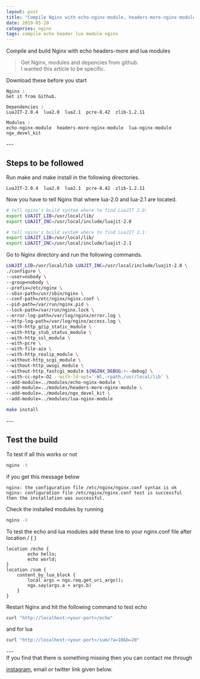 ```yaml
---
layout: post
title: "Compile Nginx with echo-nginx-module, headers-more-nginx-module, lua-nginx-module"
date: 2019-05-20
categories: nginx
tags: compile echo header lua module nginx
---
```

Compile and build Nginx with echo headers-more and lua modules

 > Get Nginx, modules and depencies from github. <br />
 > I wanted this article to be specific. 

Download these before you start
```
Nginx : 
Get it from Github.

Dependencies : 
LuaJIT-2.0.4  lua2.0  lua2.1  pcre-8.42  zlib-1.2.11 

Modules : 
echo-nginx-module  headers-more-nginx-module  lua-nginx-module
ngx_devel_kit
```
--- <br />
## Steps to be followed
Run make and make install in the following directories.
```
LuaJIT-2.0.4  lua2.0  lua2.1  pcre-8.42  zlib-1.2.11
```

Now you have to tell Nginx that where lua-2.0 and lua-2.1 are located.
```bash
# tell nginx's build system where to find LuaJIT 2.0:
export LUAJIT_LIB=/usr/local/lib/
export LUAJIT_INC=/usr/local/include/luajit-2.0

# tell nginx's build system where to find LuaJIT 2.1:
export LUAJIT_LIB=/usr/local/lib/
export LUAJIT_INC=/usr/local/include/luajit-2.1
```
Go to Nginx directory and run the following commands.
```bash
LUAJIT_LIB=/usr/local/lib LUAJIT_INC=/usr/local/include/luajit-2.0 \
./configure \
--user=nobody \
--group=nobody \
--prefix=/etc/nginx \
--sbin-path=/usr/sbin/nginx \
--conf-path=/etc/nginx/nginx.conf \
--pid-path=/var/run/nginx.pid \
--lock-path=/var/run/nginx.lock \
--error-log-path=/var/log/nginx/error.log \
--http-log-path=/var/log/nginx/access.log \
--with-http_gzip_static_module \
--with-http_stub_status_module \
--with-http_ssl_module \
--with-pcre \
--with-file-aio \
--with-http_realip_module \
--without-http_scgi_module \
--without-http_uwsgi_module \
--without-http_fastcgi_module ${NGINX_DEBUG:+--debug} \
--with-cc-opt=-O2 --with-ld-opt='-Wl,-rpath,/usr/local/lib' \
--add-module=../modules/echo-nginx-module \
--add-module=../modules/headers-more-nginx-module \
--add-module=../modules/ngx_devel_kit \
--add-module=../modules/lua-nginx-module
```
```bash
make install
```

--- <br />
## Test the build
To test if all this works or not

```bash
nginx -t
```
if you get this message below
```
nginx: the configuration file /etc/nginx/nginx.conf syntax is ok 
nginx: configuration file /etc/nginx/nginx.conf test is successful
then the installation was successful.
```
Check the installed modules by running
```bash
nginx -V
```
To test the echo and lua modules add these line to your nginx.conf file after location / { }

``` 
location /echo {
        echo hello;
        echo world;
}
location /sum {
    content_by_lua_block {
        local args = ngx.req.get_uri_args();
        ngx.say(args.a + args.b)
    }
}
```
Restart Nginx and hit the following command to test echo

```bash
curl "http://localhost:<your-port>/echo"
```
and for lua
```bash
curl "http://localhost:<your-port>/sum/?a=10&b=20"
```

---<br />
If you find that there is something missing then you can contact me through

[instagram][instagram], email or twitter link given below.

[instagram]: https://instagram.com/d.vlpr

